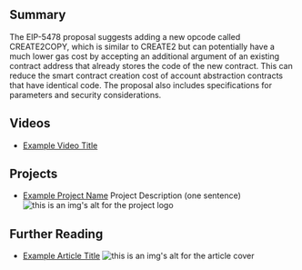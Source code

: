 ## Summary

The EIP-5478 proposal suggests adding a new opcode called CREATE2COPY, which is similar to CREATE2 but can potentially have a much lower gas cost by accepting an additional argument of an existing contract address that already stores the code of the new contract. This can reduce the smart contract creation cost of account abstraction contracts that have identical code. The proposal also includes specifications for parameters and security considerations.

## Videos

- [Example Video Title](https://www.youtube.com/watch?v=TDGq4aeevgY)

## Projects

- [Example Project Name](https://xxxx.xxx/xxxxx) Project Description (one sentence) ![this is an img's alt for the project logo](https://xxxx.xxx/project-logo.xxx)

## Further Reading

- [Example Article Title](https://xxxx.xxx/xxxxx) ![this is an img's alt for the article cover](https://xxxx.xxx/article-cover.xxx)
